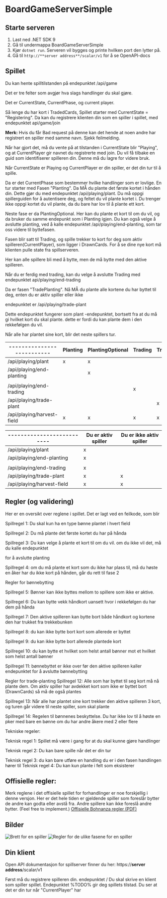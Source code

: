 # BoardGameServerSimple

## Starte serveren

1. Last ned .NET SDK 9
2. Gå til undermappa BoardGameServerSimple
3. Kjør `dotnet run`. Serveren vil bygges og printe hvilken port den lytter på.
4. Gå til `http://**server address**/scalar/v1` for å se OpenAPI-docs

## Spillet


Du kan hente spilltilstanden på endepunktet /api/game

Det er tre felter som avgjør hva slags handlinger du skal gjøre. 

Det er CurrentState, CurrentPhase, og current player.

Så lenge du har kort i TradedCards, 
Spillet starter med CurrentState = "Registering".
Da kan du registrere klienten din som en spiller i spillet, med endepunktet
api/game/join

**Merk:** Hvis du får Bad request på denne kan det hende at noen andre har registrert en spiller med samme navn. Sjekk feilmelding. 

Når har gjort det, må du vente på at tilstanden i CurrentState blir "Playing", og at
CurrentPlayer gir navnet du registrerte med join. 
Du vil få tilbake en guid som identifiserer spilleren din. Denne må du lagre for videre
bruk.

Når CurrentState er Playing og CurrentPlayer er din spiller, er det din tur til å
spille.

Da er det CurrentPhase som bestemmer hvilke handlinger som er lovlige.
En tur starter med Fasen "Planting". Da MÅ du plante det første kortet i hånden din. 
Dette gjør du med endepunktet 
/api/playing/plant. 
Du må oppgi spillerguiden for å autentisere deg, og feltet du vil plante kortet i. Du
trenger ikke oppgi kortet du vil plante, da du bare har lov til å plante ett kort.

Neste fase er da PlantingOptional. Her kan du plante et kort til om du vil, og da bruker
du samme endepunkt som i Planting igjen.
Du kan også velge å avslutte planting, ved å kalle endepunktet
/api/playing/end-planting,
som tar oss videre til byttefasen. 

Fasen blir satt til Trading, og spille trekker to kort for deg som aktiv
spilleren(CurrentPlayer), som ligger i DrawnCards. For å se dine nye kort må klienten 
pulle state fra spillserveren.

Her kan alle spillere bli med å bytte, men de må bytte med den aktive spilleren. 

Når du er ferdig med trading, kan du velge å avslutte Trading med endepunktet
api/playing/end-trading

Da er fasen "TradePlanting".
Nå MÅ du plante alle kortene du har byttet til deg, enten du er aktiv spiller eller ikke

endepunktet er /api/playing/trade-plant

Dette endepunktet fungerer som plant -endepunktet, bortsett fra at du må gi hvilket kort
du skal plante. dette er fordi du kan plante dem i den rekkefølgen du vil.

Når alle har plantet sine kort, blir det neste spillers tur.



|--------------------------|Planting|PlantingOptional|Trading|Tradeplanting|
|--------------------------|--------|----------------|-------|-------------|
|/api/playing/plant        |       x|               x|       |             |
|/api/playing/end-planting |        |               x|       |             |
|                          |        |                |       |             |
|/api/playing/end-trading  |        |                |      x|             |
|/api/playing/trade-plant  |        |                |       |            x|
|/api/playing/harvest-field|       x|              x |      x|            x|


|--------------------------|Du er aktiv spiller|Du er ikke aktiv spiller|
|--------------------------|-------------------|------------------------|
|/api/playing/plant        |                  x|                        |
|/api/playing/end-planting |                  x|                        |
|                          |                   |                        |
|/api/playing/end-trading  |                  x|                        |
|/api/playing/trade-plant  |                  x|                       x|
|/api/playing/harvest-field|                  x|                       x|


## Regler (og validering)
Her er en oversikt over reglene i spillet. Det er lagt ved en feilkode, som blir 

Spillregel 1: Du skal kun ha en type bønne plantet i hvert field

Spillregel 2: Du må plante det første kortet du har på hånda

Spillregel 3: Du kan velge å plante et kort til om du vil. om du ikke vil det, må du kalle endepunktet

for å avslutte planting

Spillregel 4: om du må plante et kort som du ikke har plass til, må du høste en åker
har du ikke kort på hånden, går du rett til fase 2


Regler for bønnebytting

Spillregel 5: Bønner kan ikke byttes mellom to spillere som ikke er aktive.

Spillregel 6: Du kan bytte vekk håndkort uansett hvor i rekkefølgen du har dem på hånda

Spillregel 7: Den aktive spilleren kan bytte bort både håndkort og kortene den har trukket fra
trekkebunken

Spillregel 8: du kan ikke bytte bort kort som allerede er byttet

Spillregel 9: du kan ikke bytte bort allerede plantede kort

Spillregel 10: du kan bytte et hvilket som helst antall bønner mot et hvilket som helst antall bønner

Spillregel 11: bønnebyttet er ikke over før den aktive spilleren kaller endepunktet for å avslutte
bønnebytting

Regler for trade-planting
Spillregel 12: Alle som har byttet til seg kort må nå plante dem. Om aktiv spiller har avdekket kort
som ikke er byttet bort (DrawnCards) så må de også plantes

Spillregel 13: Når alle har plantet sine kort trekker den aktive spilleren 3 kort, og turen går videre
til neste spiller, som skal plante

Spillregel 14: Regelen til bønnenes beskyttelse. Du har ikke lov til å høste en pker med bare
en bønne om du har andre åkere med 2 eller flere

Tekniske regeler:

Teknisk regel 1: Spillet må være i gang for at du skal kunne gjøre handlinger

Teknisk regel 2: Du kan bare spille når det er din tur

Teknisk regel 3: du kan bare utføre en handling du er i den fasen handlingen hører til
Teknisk regel 4: Du kan kun plante i felt som eksisterer
## Offisielle regler: 
Merk reglene i det offisielle spillet for forhandlinger er noe forskjellig i denne versjon. Her er det hele tiden er gjeldende spiller som foreslår bytter de andre kan godta eller avstå fra. Andre spillere kan ikke foreslå andre bytter. (Feel free to implement.)
[Offisielle Bohnanza regler (PDF)](https://www.riograndegames.com/wp-content/uploads/2013/02/Bohnanza-Rules.pdf)

## Bilder
![Brett for en spiller](https://github.com/kaifriis/BoardGameServerSimple/blob/master/regler.jpg)
![Regler for de ulike fasene for en spiller](https://github.com/kaifriis/BoardGameServerSimple/blob/master/spill.jpg)


## Din klient
Open API dokumentasjon for spillserver finner du her: 
https://**server address**/scalar/v1

Først må du registrere spilleren din. endepunktet /
Du skal skrive en klient som spiller spillet. Endepunktet %TODO% gir deg spillets
tilstad. Du ser at det er din tur når "CurrentPlayer" har 
